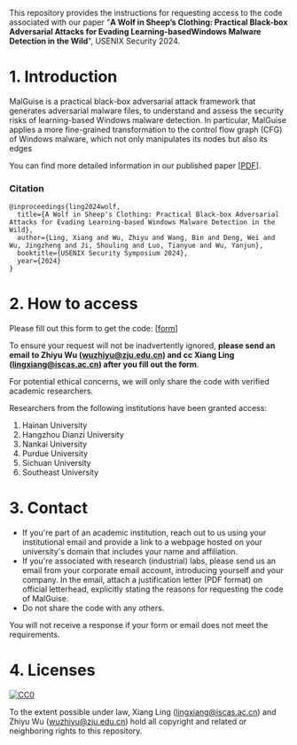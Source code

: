 This repository provides the instructions for requesting access to the code associated with our paper "**A Wolf in Sheep’s Clothing: Practical Black-box Adversarial Attacks for Evading Learning-basedWindows Malware Detection in the Wild**", USENIX Security 2024.

# 1. Introduction

MalGuise is a practical black-box adversarial attack framework that generates adversarial malware files, to understand and assess the security risks of learning-based Windows malware detection.
In particular, MalGuise applies a more fine-grained transformation to the control flow graph (CFG) of Windows malware, which not only manipulates its nodes but also its edges

You can find more detailed information in our published paper [[PDF](https://arxiv.org/pdf/2407.02886)].

### Citation
```
@inproceedings{ling2024wolf,
  title={A Wolf in Sheep's Clothing: Practical Black-box Adversarial Attacks for Evading Learning-based Windows Malware Detection in the Wild},
  author={Ling, Xiang and Wu, Zhiyu and Wang, Bin and Deng, Wei and Wu, Jingzheng and Ji, Shouling and Luo, Tianyue and Wu, Yanjun},
  booktitle={USENIX Security Symposium 2024},
  year={2024}
}
```



# 2. How to access

Please fill out this form to get the code: [[form](https://docs.google.com/forms/d/e/1FAIpQLSdlJosqXTRwdPzIdNxkDA-5wxGWFJlRexOAqmJ-gJFH2PD7og/viewform)]

To ensure your request will not be inadvertently ignored, **please send an email to Zhiyu Wu (wuzhiyu@zju.edu.cn) and cc Xiang Ling (lingxiang@iscas.ac.cn) after you fill out the form**.

For potential ethical concerns, we will only share the code with verified academic researchers.

Researchers from the following institutions have been granted access:

1. Hainan University
2. Hangzhou Dianzi University
3. Nankai University
4. Purdue University
5. Sichuan University
6. Southeast University


# 3. Contact

- If you're part of an academic institution, reach out to us using your institutional email and provide a link to a webpage hosted on your university's domain that includes your name and affiliation.
- If you're associated with research (industrial) labs, please send us an email from your corporate email account, introducing yourself and your company. In the email, attach a justification letter (PDF format) on official letterhead, explicitly stating the reasons for requesting the code of MalGuise.
- Do not share the code with any others.

You will not receive a response if your form or email does not meet the requirements.

# 4. Licenses

[![CC0](http://i.creativecommons.org/p/zero/1.0/88x31.png)](http://creativecommons.org/publicdomain/zero/1.0/)

To the extent possible under law, Xiang Ling (lingxiang@iscas.ac.cn) and Zhiyu Wu (wuzhiyu@zju.edu.cn) hold all copyright and related or neighboring rights to this repository.
